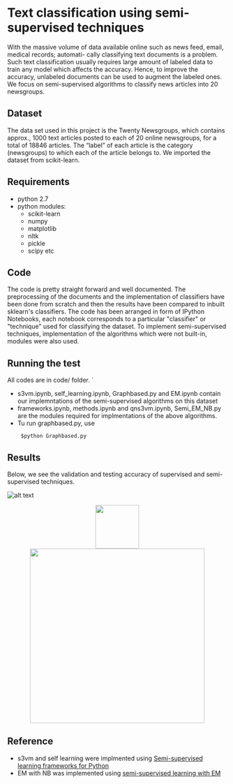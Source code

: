 # Text classification using semi-supervised techniques

With the massive volume of data available online such as news feed, email, medical records; automati-
cally classifying text documents is a problem. Such text classification usually requires large amount of
labeled data to train any model which affects the accuracy. Hence, to improve the accuracy, unlabeled
documents can be used to augment the labeled ones.  We focus on semi-supervised algorithms to
classify news articles into 20 newsgroups.

## Dataset

The data set used in this project is the Twenty Newsgroups, which contains approx., 1000 text articles
posted to each of 20 online newsgroups, for a total of 18846 articles.  The “label” of each article
is the category (newsgroups) to which each of the article belongs to. We imported the dataset from scikit-learn.

## Requirements

* python 2.7 
* python modules:
  - scikit-learn
  - numpy
  - matplotlib
  - nltk
  - pickle
  - scipy etc
  
## Code

The code is pretty straight forward and well documented. The preprocessing of the documents and the implementation of classifiers have been done from scratch and then the results have been compared to inbuilt sklearn's classifiers. The code has been arranged in form of IPython Notebooks, each notebook corresponds to a particular "classifier" or "technique" used for classifying the dataset.
To implement semi-supervised techniques, implementation of the algorithms which were not built-in, modules were also used.

## Running the test

All codes are in code/ folder. `

* s3vm.ipynb, self_learning.ipynb, Graphbased.py and EM.ipynb contain our implemntations of the semi-supervised algorithms on this dataset
* frameworks.ipynb, methods.ipynb and qns3vm.ipynb, Semi_EM_NB.py are the modules required for implmentations of the above algorithms.
* Tu run graphbased.py, use
    ```
     $python Graphbased.py
    ```
    
## Results
Below, we see the validation and testing accuracy of supervised and semi-supervised techniques.

![alt text](https://github.com/anushamanur/CSC591_ML/tree/master/Project/Project3/images/Results.png)

<div align="center">
    <img src="/https://github.com/anushamanur/CSC591_ML/tree/master/Project/Project3/images/Results.png" width="100"  height="100" /> 
</div>

<div align="center">
    <img src="https://github.com/anushamanur/CSC591_ML/tree/master/Project/Project3/images/graph_variation.png" width="400px"</img> 
</div>


## Reference

* s3vm and self learning were implmented using [Semi-supervised learning frameworks for Python](https://github.com/tmadl/semisup-learn)
* EM with NB was implemented using [semi-supervised learning with EM](https://github.com/jerry-shijieli/Text_Classification_Using_EM_And_Semisupervied_Learning)
